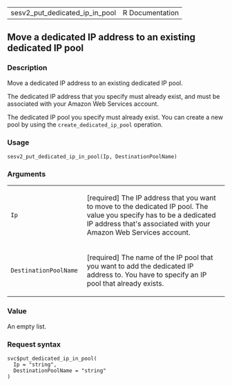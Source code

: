<table style="width: 100%;">
<tbody>
<tr class="odd">
<td>sesv2_put_dedicated_ip_in_pool</td>
<td style="text-align: right;">R Documentation</td>
</tr>
</tbody>
</table>

## Move a dedicated IP address to an existing dedicated IP pool

### Description

Move a dedicated IP address to an existing dedicated IP pool.

The dedicated IP address that you specify must already exist, and must
be associated with your Amazon Web Services account.

The dedicated IP pool you specify must already exist. You can create a
new pool by using the `create_dedicated_ip_pool` operation.

### Usage

    sesv2_put_dedicated_ip_in_pool(Ip, DestinationPoolName)

### Arguments

<table>
<colgroup>
<col style="width: 35%" />
<col style="width: 65%" />
</colgroup>
<tbody>
<tr class="odd">
<td><code id="sesv2_put_dedicated_ip_in_pool_:_Ip">Ip</code></td>
<td><p>[required] The IP address that you want to move to the dedicated
IP pool. The value you specify has to be a dedicated IP address that's
associated with your Amazon Web Services account.</p></td>
</tr>
<tr class="even">
<td><code
id="sesv2_put_dedicated_ip_in_pool_:_DestinationPoolName">DestinationPoolName</code></td>
<td><p>[required] The name of the IP pool that you want to add the
dedicated IP address to. You have to specify an IP pool that already
exists.</p></td>
</tr>
</tbody>
</table>

### Value

An empty list.

### Request syntax

    svc$put_dedicated_ip_in_pool(
      Ip = "string",
      DestinationPoolName = "string"
    )
